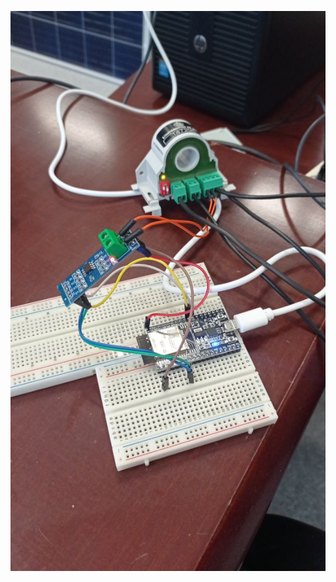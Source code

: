 ![alt text](https://github.com/MakerGarage/Proyectos-Publicos/blob/main/ESP32/CarloGavazzi/photo1624383267.jpeg)

